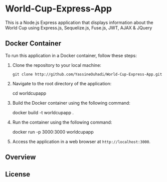# World-Cup-Express-App
This is a Node.js Express application that displays information about the World Cup using Express.js, Sequelize.js, Fuse.js, JWT, AJAX & JQuery

## Docker Container

To run this application in a Docker container, follow these steps:

1. Clone the repository to your local machine:

   `git clone http://github.com/YassineOuhadi/World-Cup-Express-App.git`
   
2. Navigate to the root directory of the application:

   cd worldcupapp
   
   
3. Build the Docker container using the following command:

   docker build -t worldcupapp .
   
4. Run the container using the following command:

   docker run -p 3000:3000 worldcupapp
   
5. Access the application in a web browser at `http://localhost:3000`.

## Overview
## License
